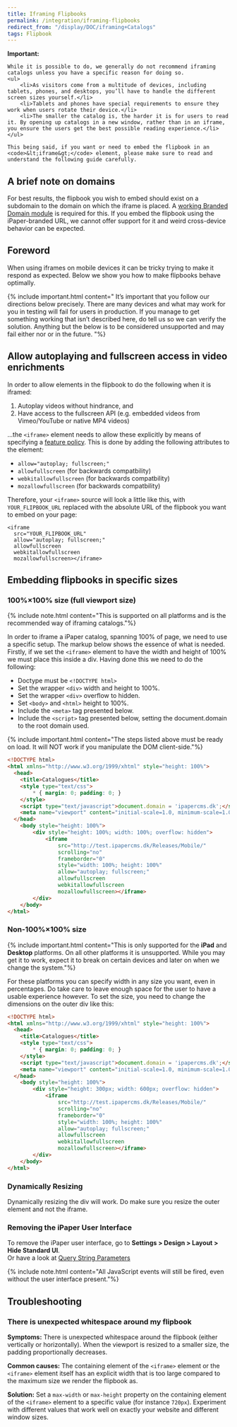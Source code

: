 ```yaml
---
title: Iframing Flipbooks
permalink: /integration/iframing-flipbooks
redirect_from: "/display/DOC/iframing+Catalogs"
tags: Flipbook
---
```


<div class="alert alert-warning">
	<i class="fa fa-warning"></i>
	<b>Important:</b>

	While it is possible to do, we generally do not recommend iframing catalogs unless you have a specific reason for doing so.
	<ul>
		<li>As visitors come from a multitude of devices, including tablets, phones, and desktops, you’ll have to handle the different screen sizes yourself.</li>
		<li>Tablets and phones have special requirements to ensure they work when users rotate their device.</li>
		<li>The smaller the catalog is, the harder it is for users to read it. By opening up catalogs in a new window, rather than in an iframe, you ensure the users get the best possible reading experience.</li>
	</ul>

	This being said, if you want or need to embed the flipbook in an <code>&lt;iframe&gt;</code> element, please make sure to read and understand the following guide carefully.
</div>

## A brief note on domains

For best results, the flipbook you wish to embed should exist on a subdomain to the domain on which the iframe is placed.
A [working Branded Domain module](https://help.ipaper.io/en/articles/1857338-how-can-i-show-flipbooks-on-my-own-domain-branded-domain) is required for this.
If you embed the flipbook using the iPaper-branded URL, we cannot offer support for it and weird cross-device behavior can be expected.


## Foreword

When using iframes on mobile devices it can be tricky trying to make it respond as expected. Below we show you how to make flipbooks behave optimally.

{% include important.html content="
	It’s important that you follow our directions below precisely. There are many devices and what may work for you in testing will fail for users in production. If you manage to get something working that isn’t described here, do tell us so we can verify the solution. Anything but the below is to be considered unsupported and may fail either nor or in the future.
"%}

## Allow autoplaying and fullscreen access in video enrichments

In order to allow elements in the flipbook to do the following when it is iframed:

1. Autoplay videos without hindrance, and
2. Have access to the fullscreen API (e.g. embedded videos from Vimeo/YouTube or native MP4 videos) 

&hellip;the `<iframe>` element needs to allow these explicitly by means of specifying a [feature policy](https://developer.mozilla.org/en-US/docs/Web/HTTP/Feature_Policy). This is done by adding the following attributes to the element:

* `allow="autoplay; fullscreen;"`
* `allowfullscreen` (for backwards compatbility)
* `webkitallowfullscreen` (for backwards compatbility)
* `mozallowfullscreen` (for backwards compatbility)

Therefore, your `<iframe>` source will look a little like this, with `YOUR_FLIPBOOK_URL` replaced with the absolute URL of the flipbook you want to embed on your page:

```
<iframe
  src="YOUR_FLIPBOOK_URL"
  allow="autoplay; fullscreen;"
  allowfullscreen
  webkitallowfullscreen
  mozallowfullscreen></iframe>
```

## Embedding flipbooks in specific sizes

### 100%&times;100% size (full viewport size)

{% include note.html content="This is supported on all platforms and is the recommended way of iframing catalogs."%}

In order to iframe a iPaper catalog, spanning 100% of page, we need to use a specific setup. The markup below shows the essence of what is needed. Firstly, if we set the `<iframe>` element to have the width and height of 100% we must place this inside a div. Having done this we need to do the following:

* Doctype must be `<!DOCTYPE html>`
* Set the wrapper `<div>` width and height to 100%.
* Set the wrapper `<div>` overflow to hidden.
* Set `<body>` and `<html>` height to 100%.
* Include the `<meta>` tag presented below.
* Include the `<script>` tag presented below, setting the document.domain to the root domain used.

{% include important.html content="The steps listed above must be ready on load. It will NOT work if you manipulate the DOM client-side."%}

```html
<!DOCTYPE html>
<html xmlns="http://www.w3.org/1999/xhtml" style="height: 100%">
  <head>
    <title>Catalogues</title>
    <style type="text/css">
        * { margin: 0; padding: 0; }
    </style>
    <script type="text/javascript">document.domain = 'ipapercms.dk';</script>
    <meta name="viewport" content="initial-scale=1.0, minimum-scale=1.0, maximum-scale=1.0, user-scalable=no, width=device-width" />
  </head>
    <body style="height: 100%">
        <div style="height: 100%; width: 100%; overflow: hidden">
            <iframe
                src="http://test.ipapercms.dk/Releases/Mobile/"
                scrolling="no"
                frameborder="0"
                style="width: 100%; height: 100%"
                allow="autoplay; fullscreen;"
                allowfullscreen
                webkitallowfullscreen
                mozallowfullscreen></iframe>
        </div>
    </body>
</html>
```

### Non-100%&times;100% size

{% include important.html content="This is only supported for the <b>iPad</b> and <b>Desktop</b> platforms. On all other platforms it is unsupported. While you may get it to work, expect it to break on certain devices and later on when we change the system."%}

For these platforms you can specify width in any size you want, even in percentages. Do take care to leave enough space for the user to have a usable experience however. To set the size, you need to change the dimensions on the outer div like this:

```html
<!DOCTYPE html>
<html xmlns="http://www.w3.org/1999/xhtml" style="height: 100%">
  <head>
    <title>Catalogues</title>
    <style type="text/css">
        * { margin: 0; padding: 0; }
    </style>
    <script type="text/javascript">document.domain = 'ipapercms.dk';</script>
    <meta name="viewport" content="initial-scale=1.0, minimum-scale=1.0, maximum-scale=1.0, user-scalable=no, width=device-width" />
  </head>
    <body style="height: 100%">
        <div style="height: 300px; width: 600px; overflow: hidden">
            <iframe
                src="http://test.ipapercms.dk/Releases/Mobile/"
                scrolling="no"
                frameborder="0"
                style="width: 100%; height: 100%"
                allow="autoplay; fullscreen;"
                allowfullscreen
                webkitallowfullscreen
                mozallowfullscreen></iframe>
        </div>
    </body>
</html>
```

### Dynamically Resizing
Dynamically resizing the div will work. Do make sure you resize the outer element and not the iframe.

### Removing the iPaper User Interface
To remove the iPaper user interface, go to <b>Settings > Design > Layout > Hide Standard UI</b>.   
Or have a look at [Query String Parameters](/integration/query-string-parameters#hidestandardui)   

{% include note.html content="All JavaScript events will still be fired, even without the user interface present."%}

## Troubleshooting

### There is unexpected whitespace around my flipbook
**Symptoms:** There is unexpected whitespace around the flipbook (either vertically or horizontally). When the viewport is resized to a smaller size, the padding proportionally decreases.

**Common causes:** The containing element of the `<iframe>` element or the `<iframe>` element itself has an explicit width that is too large compared to the maximum size we render the flipbook as.

**Solution:** Set a `max-width` or `max-height` property on the containing element of the `<iframe>` element to a specific value (for instance `720px`). Experiment with different values that work well on exactly your website and different window sizes.
